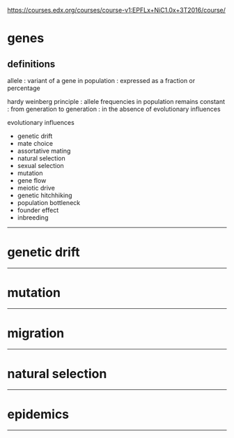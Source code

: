 


https://courses.edx.org/courses/course-v1:EPFLx+NiC1.0x+3T2016/course/



# genes



## definitions

allele
:	variant of a gene in population
:	expressed as a fraction or percentage

hardy weinberg principle
:	allele frequencies in population remains constant
:	from generation to generation
:	in the absence of evolutionary influences

evolutionary influences

+	genetic drift
+	mate choice
+	assortative mating
+	natural selection
+	sexual selection
+	mutation
+	gene flow
+	meiotic drive
+	genetic hitchhiking
+	population bottleneck
+	founder effect
+	inbreeding



---



# genetic drift



---



# mutation



---



# migration



---



# natural selection



---



# epidemics



---
